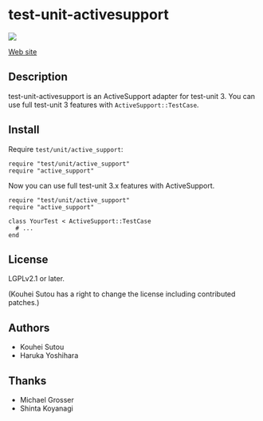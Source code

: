 # test-unit-activesupport

[![](https://travis-ci.org/test-unit/test-unit-activesupport.svg?branch=master)](https://travis-ci.org/test-unit/test-unit-activesupport)

[Web site](https://test-unit.github.io/#test-unit-activesupport)

## Description

test-unit-activesupport is an ActiveSupport adapter for test-unit 3. You can use full test-unit 3 features with `ActiveSupport::TestCase`.

## Install

Require `test/unit/active_support`:

```
require "test/unit/active_support"
require "active_support"
```

Now you can use full test-unit 3.x features with ActiveSupport.

```
require "test/unit/active_support"
require "active_support"

class YourTest < ActiveSupport::TestCase
  # ...
end
```

## License

LGPLv2.1 or later.

(Kouhei Sutou has a right to change the license including contributed patches.)

## Authors

* Kouhei Sutou
* Haruka Yoshihara

## Thanks

* Michael Grosser
* Shinta Koyanagi
